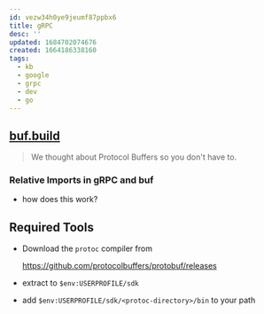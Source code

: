 ```yaml
---
id: vezw34h0ye9jeumf87ppbx6
title: gRPC
desc: ''
updated: 1684702074676
created: 1664186338160
tags:
  - kb
  - google
  - grpc
  - dev
  - go
---
```


## [buf.build](https://buf.build)

> We thought about Protocol Buffers so you don't have to.

### Relative Imports in gRPC and buf

* how does this work?

## Required Tools

* Download the `protoc` compiler from

  <https://github.com/protocolbuffers/protobuf/releases>

* extract to `$env:USERPROFILE/sdk`
* add `$env:USERPROFILE/sdk/<protoc-directory>/bin` to your path
